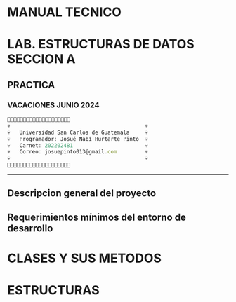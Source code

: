 # MANUAL TECNICO
# LAB. ESTRUCTURAS DE DATOS SECCION A
## PRACTICA
### VACACIONES JUNIO 2024

```js
👻💀💀💀💀💀💀💀💀💀💀💀💀💀💀💀💀💀💀👻
💀                                           💀
💀   Universidad San Carlos de Guatemala     💀
💀   Programador: Josué Nabí Hurtarte Pinto  💀   
💀   Carnet: 202202481                       💀       
💀   Correo: josuepinto013@gmail.com         💀   
💀                                           💀       
👻💀💀💀💀💀💀💀💀💀💀💀💀💀💀💀💀💀💀👻
```
---

## Descripcion general del proyecto

## Requerimientos mínimos del entorno de desarrollo

# CLASES Y SUS METODOS

# ESTRUCTURAS